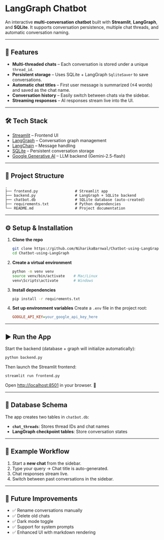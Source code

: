 # LangGraph Chatbot

An interactive **multi-conversation chatbot** built with **Streamlit**, **LangGraph**, and **SQLite**.
It supports conversation persistence, multiple chat threads, and automatic conversation naming.

---

## 🚀 Features

* **Multi-threaded chats** – Each conversation is stored under a unique `thread_id`.
* **Persistent storage** – Uses SQLite + LangGraph `SqliteSaver` to save conversations.
* **Automatic chat titles** – First user message is summarized (≤4 words) and saved as the chat name.
* **Conversation history** – Easily switch between chats via the sidebar.
* **Streaming responses** – AI responses stream live into the UI.

---

## 🛠️ Tech Stack

* [Streamlit](https://streamlit.io/) – Frontend UI
* [LangGraph](https://www.langchain.com/langgraph) – Conversation graph management
* [LangChain](https://www.langchain.com/) – Message handling
* [SQLite](https://www.sqlite.org/) – Persistent conversation storage
* [Google Generative AI](https://ai.google.dev/) – LLM backend (Gemini-2.5-flash)

---

## 📂 Project Structure

```
.
├── frontend.py                 # Streamlit app
├── backend.py                  # LangGraph + SQLite backend
├── chatbot.db                  # SQLite database (auto-created)
├── requirements.txt            # Python dependencies
└── README.md                   # Project documentation
```

---

## ⚙️ Setup & Installation

1. **Clone the repo**

   ```bash
   git clone https://github.com/NiharikaBarnwal/Chatbot-using-LangGraph.git
   cd Chatbot-using-LangGraph
   ```

2. **Create a virtual environment**

   ```bash
   python -m venv venv
   source venv/bin/activate    # Mac/Linux
   venv\Scripts\activate       # Windows
   ```

3. **Install dependencies**

   ```bash
   pip install -r requirements.txt
   ```

4. **Set up environment variables**
   Create a `.env` file in the project root:

   ```ini
   GOOGLE_API_KEY=your_google_api_key_here
   ```

---

## ▶️ Run the App

Start the backend (database + graph will initialize automatically):

```bash
python backend.py
```

Then launch the Streamlit frontend:

```bash
streamlit run frontend.py
```

Open [http://localhost:8501](http://localhost:8501) in your browser. 🎉

---

## 💾 Database Schema

The app creates two tables in `chatbot.db`:

* **`chat_threads`**: Stores thread IDs and chat names
* **LangGraph checkpoint tables**: Store conversation states

---

## 🧩 Example Workflow

1. Start a **new chat** from the sidebar.
2. Type your query → Chat title is auto-generated.
3. Chat responses stream live.
4. Switch between past conversations in the sidebar.

---

## 🔮 Future Improvements

* ✅ Rename conversations manually
* ✅ Delete old chats
* ✅ Dark mode toggle
* ✅ Support for system prompts
* ✅ Enhanced UI with markdown rendering
